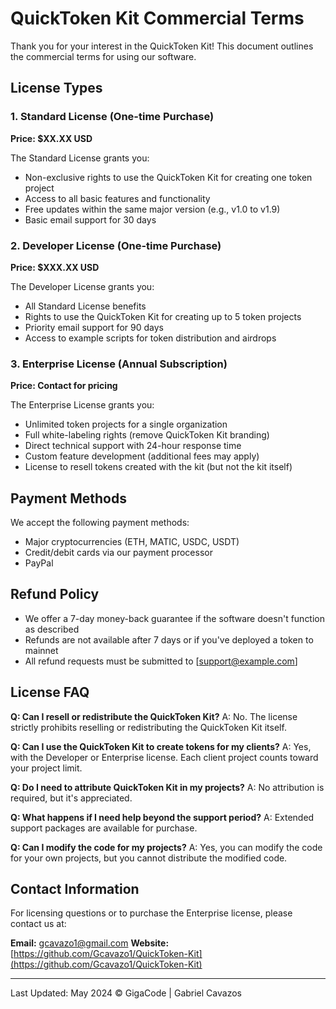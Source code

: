 # QuickToken Kit Commercial Terms

Thank you for your interest in the QuickToken Kit! This document outlines the commercial terms for using our software.

## License Types

### 1. Standard License (One-time Purchase)

**Price: $XX.XX USD**

The Standard License grants you:

- Non-exclusive rights to use the QuickToken Kit for creating one token project
- Access to all basic features and functionality
- Free updates within the same major version (e.g., v1.0 to v1.9)
- Basic email support for 30 days

### 2. Developer License (One-time Purchase)

**Price: $XXX.XX USD**

The Developer License grants you:

- All Standard License benefits
- Rights to use the QuickToken Kit for creating up to 5 token projects
- Priority email support for 90 days
- Access to example scripts for token distribution and airdrops

### 3. Enterprise License (Annual Subscription)

**Price: Contact for pricing**

The Enterprise License grants you:

- Unlimited token projects for a single organization
- Full white-labeling rights (remove QuickToken Kit branding)
- Direct technical support with 24-hour response time
- Custom feature development (additional fees may apply)
- License to resell tokens created with the kit (but not the kit itself)

## Payment Methods

We accept the following payment methods:

- Major cryptocurrencies (ETH, MATIC, USDC, USDT)
- Credit/debit cards via our payment processor
- PayPal

## Refund Policy

- We offer a 7-day money-back guarantee if the software doesn't function as described
- Refunds are not available after 7 days or if you've deployed a token to mainnet
- All refund requests must be submitted to [support@example.com]

## License FAQ

**Q: Can I resell or redistribute the QuickToken Kit?**
A: No. The license strictly prohibits reselling or redistributing the QuickToken Kit itself.

**Q: Can I use the QuickToken Kit to create tokens for my clients?**
A: Yes, with the Developer or Enterprise license. Each client project counts toward your project limit.

**Q: Do I need to attribute QuickToken Kit in my projects?**
A: No attribution is required, but it's appreciated.

**Q: What happens if I need help beyond the support period?**
A: Extended support packages are available for purchase.

**Q: Can I modify the code for my projects?**
A: Yes, you can modify the code for your own projects, but you cannot distribute the modified code.

## Contact Information

For licensing questions or to purchase the Enterprise license, please contact us at:

**Email:** gcavazo1@gmail.com
**Website:** [https://github.com/Gcavazo1/QuickToken-Kit](https://github.com/Gcavazo1/QuickToken-Kit)

---

Last Updated: May 2024
© GigaCode | Gabriel Cavazos
